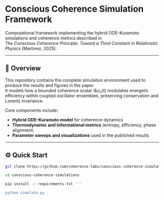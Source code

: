 # Conscious Coherence Simulation Framework

Computational framework implementing the hybrid ODE–Kuramoto simulations and coherence metrics described in  
*The Conscious Coherence Principle: Toward a Third Constant in Relativistic Physics* (Martinez, 2025).

---

## 🧭 Overview
This repository contains the complete simulation environment used to produce the results and figures in the paper.  
It models how a bounded coherence scalar Φ₍c₎(t) modulates energetic efficiency within coupled oscillator ensembles, preserving conservation and Lorentz invariance.

Core components include:
- **Hybrid ODE–Kuramoto model** for coherence dynamics  
- **Thermodynamic and informational metrics** (entropy, efficiency, phase alignment)  
- **Parameter sweeps and visualizations** used in the published results  

---

## ⚙️ Quick Start
```bash
git clone https://github.com/coherence-labs/conscious-coherence-simulations.git

cd conscious-coherence-simulations

pip install -r requirements.txt '''

python simulate.py
